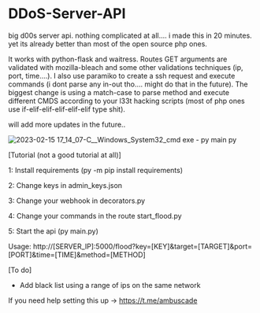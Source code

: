 # DDoS-Server-API
big d00s server api. nothing complicated at all.... i made this in 20 minutes. yet its already better than most of the open source php ones. 

It works with python-flask and waitress. Routes GET arguments are validated with mozilla-bleach and some other validations techniques (ip, port, time....). I also use paramiko to create a ssh request and execute commands (i dont parse any in-out tho.... might do that in the future). The biggest change is using a match-case to parse method and execute different CMDS according to your l33t hacking scripts (most of php ones use if-elif-elif-elif-elif-elif type shit). 

will add more updates in the future..

![2023-02-15 17_14_07-C__Windows_System32_cmd exe - py  main py](https://user-images.githubusercontent.com/70919730/219189832-31fb5b66-d8f9-4b10-bc34-a50b40d82fcb.png)

[Tutorial (not a good tutorial at all)]

1: Install requirements (py -m pip install requirements)

2: Change keys in admin_keys.json

3: Change your webhook in decorators.py

4: Change your commands in the route start_flood.py

5: Start the api (py main.py)

Usage: http://[SERVER_IP]:5000/flood?key=[KEY]&target=[TARGET]&port=[PORT]&time=[TIME]&method=[METHOD]


[To do]

- Add black list using a range of ips on the same network


If you need help setting this up -> https://t.me/ambuscade


